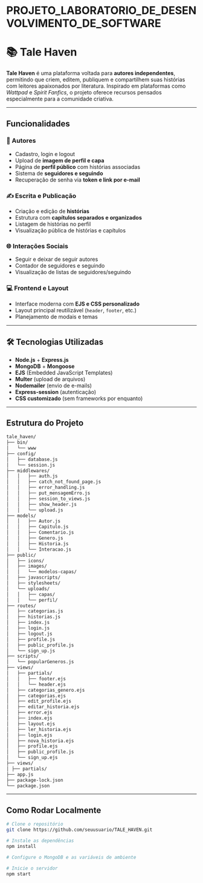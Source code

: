 # PROJETO_LABORATORIO_DE_DESENVOLVIMENTO_DE_SOFTWARE

# 📚 Tale Haven

**Tale Haven** é uma plataforma voltada para **autores independentes**, permitindo que criem, editem, publiquem e compartilhem suas histórias com leitores apaixonados por literatura. Inspirado em plataformas como *Wattpad* e *Spirit Fanfics*, o projeto oferece recursos pensados especialmente para a comunidade criativa.

---

##  Funcionalidades

### 👤 Autores
- Cadastro, login e logout
- Upload de **imagem de perfil e capa**
- Página de **perfil público** com histórias associadas
- Sistema de **seguidores e seguindo**
- Recuperação de senha via **token e link por e-mail**

### ✍️ Escrita e Publicação
- Criação e edição de **histórias**
- Estrutura com **capítulos separados e organizados**
- Listagem de histórias no perfil
- Visualização pública de histórias e capítulos

### 🌐 Interações Sociais
- Seguir e deixar de seguir autores
- Contador de seguidores e seguindo
- Visualização de listas de seguidores/seguindo

### 💻 Frontend e Layout
- Interface moderna com **EJS e CSS personalizado**
- Layout principal reutilizável (`header`, `footer`, etc.)
- Planejamento de modais e temas

---

## 🛠️ Tecnologias Utilizadas

- **Node.js** + **Express.js**
- **MongoDB** + **Mongoose**
- **EJS** (Embedded JavaScript Templates)
- **Multer** (upload de arquivos)
- **Nodemailer** (envio de e-mails)
- **Express-session** (autenticação)
- **CSS customizado** (sem frameworks por enquanto)

---

## Estrutura do Projeto
```bash
tale_haven/
├── bin/
│   └── www
├── config/
│   ├── database.js
│   └── session.js
├── middlewares/
│   │   ├── auth.js
│   │   ├── catch_not_found_page.js
│   │   ├── error_handling.js
│   │   ├── put_mensagemErro.js
│   │   ├── session_to_views.js
│   │   ├── show_header.js
│   │   └── upload.js
├── models/
│   │   ├── Autor.js
│   │   ├── Capitulo.js
│   │   ├── Comentario.js
│   │   ├── Genero.js
│   │   ├── Historia.js
│   │   └── Interacao.js
├── public/
│   ├── icons/
│   ├── images/
│   │   └── modelos-capas/
│   ├── javascripts/
│   ├── stylesheets/
│   └── uploads/
│   │   ├── capas/
│   │   └── perfil/
├── routes/
│   ├── categorias.js
│   ├── historias.js
│   ├── index.js
│   ├── login.js
│   ├── logout.js
│   ├── profile.js
│   ├── public_profile.js
│   └── sign_up.js
├── scripts/
│   └── popularGeneros.js
├── views/
│   ├── partials/
│   │   ├── footer.ejs
│   │   └── header.ejs
│   ├── categorias_genero.ejs
│   ├── categorias.ejs
│   ├── edit_profile.ejs
│   ├── editar_historia.ejs
│   ├── error.ejs
│   ├── index.ejs
│   ├── layout.ejs
│   ├── ler_historia.ejs
│   ├── login.ejs
│   ├── nova_historia.ejs
│   ├── profile.ejs
│   ├── public_profile.js
│   └── sign_up.ejs
├── views/
│ ├── partials/
├── app.js
├── package-lock.json
└── package.json
```

---

## Como Rodar Localmente

```bash
# Clone o repositório
git clone https://github.com/seuusuario/TALE_HAVEN.git

# Instale as dependências
npm install

# Configure o MongoDB e as variáveis de ambiente

# Inicie o servidor
npm start
